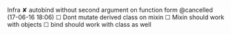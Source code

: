 Infra
 ✘ autobind without second argument on function form @cancelled (17-06-16 18:06)
 ☐ Dont mutate derived class on mixin
 ☐ Mixin should work with objects
 ☐ bind should work with class as well
